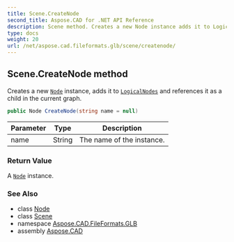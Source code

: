 ```yaml
---
title: Scene.CreateNode
second_title: Aspose.CAD for .NET API Reference
description: Scene method. Creates a new Node instance adds it to LogicalNodes and references it as a child in the current graph
type: docs
weight: 20
url: /net/aspose.cad.fileformats.glb/scene/createnode/
---
```

## Scene.CreateNode method

Creates a new [`Node`](../../node/) instance, adds it to [`LogicalNodes`](../../glbdata/logicalnodes/) and references it as a child in the current graph.

```csharp
public Node CreateNode(string name = null)
```

| Parameter | Type | Description |
| --- | --- | --- |
| name | String | The name of the instance. |

### Return Value

A [`Node`](../../node/) instance.

### See Also

* class [Node](../../node/)
* class [Scene](../)
* namespace [Aspose.CAD.FileFormats.GLB](../../../aspose.cad.fileformats.glb/)
* assembly [Aspose.CAD](../../../)


